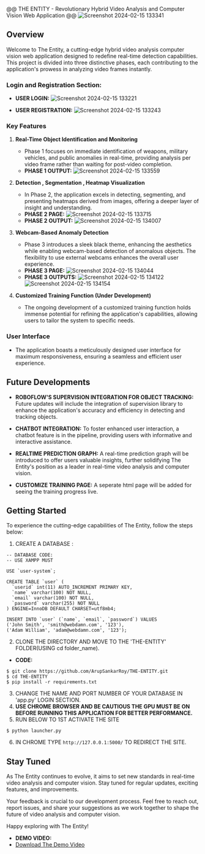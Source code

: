 @@ THE ENTITY - Revolutionary Hybrid Video Analysis and Computer Vision Web Application @@
![Screenshot 2024-02-15 133341](https://github.com/ArupSankarRoy/THE-ENTITY/assets/115450599/00cd2ebd-8e93-4358-b300-b042eab7df41)

## Overview

Welcome to The Entity, a cutting-edge hybrid video analysis computer vision web application designed to redefine real-time detection capabilities. This project is divided into three distinctive phases, each contributing to the application's prowess in analyzing video frames instantly.

### Login and Registration Section:
-   **USER LOGIN:**
    ![Screenshot 2024-02-15 133221](https://github.com/ArupSankarRoy/THE-ENTITY/assets/115450599/69610d2c-2d20-4c8b-99e0-05dc0146d0e7)

-   **USER REGISTRATION:**
    ![Screenshot 2024-02-15 133243](https://github.com/ArupSankarRoy/THE-ENTITY/assets/115450599/a202c0fe-79c2-45e8-80f5-b729283d9e98)

### Key Features

1. **Real-Time Object Identification and Monitoring**
   - Phase 1 focuses on immediate identification of weapons, military vehicles, and public anomalies in real-time, providing analysis per video frame rather than waiting for post-video completion.
   - **PHASE 1 OUTPUT:**
     ![Screenshot 2024-02-15 133559](https://github.com/ArupSankarRoy/THE-ENTITY/assets/115450599/857db05c-3e4a-46cd-9d17-2f4cd6ca6f69)
     

2. **Detection , Segmentation , Heatmap Visualization**
   - In Phase 2, the application excels in detecting, segmenting, and presenting heatmaps derived from images, offering a deeper layer of insight and understanding.
   - **PHASE 2 PAGE:**
     ![Screenshot 2024-02-15 133715](https://github.com/ArupSankarRoy/THE-ENTITY/assets/115450599/b6c6f9f1-2949-4c66-b0d0-e820685fbe88)
   - **PHASE 2 OUTPUT:**
      ![Screenshot 2024-02-15 134007](https://github.com/ArupSankarRoy/THE-ENTITY/assets/115450599/c84b57ee-a0fe-45f4-8b49-1495b83fc6bd)


3. **Webcam-Based Anomaly Detection**
   - Phase 3 introduces a sleek black theme, enhancing the aesthetics while enabling webcam-based detection of anomalous objects. The flexibility to use external webcams enhances the overall user experience.
   - **PHASE 3 PAGE:**
     ![Screenshot 2024-02-15 134044](https://github.com/ArupSankarRoy/THE-ENTITY/assets/115450599/4a41a7ca-e5f2-4d16-83b6-423510b8bda3)
   - **PHASE 3 OUTPUTS:**
     ![Screenshot 2024-02-15 134122](https://github.com/ArupSankarRoy/THE-ENTITY/assets/115450599/6ecd13dd-0d52-4263-a5d5-222885bb9724)
     ![Screenshot 2024-02-15 134154](https://github.com/ArupSankarRoy/THE-ENTITY/assets/115450599/5ffeb4ea-7dd0-4a73-ae1c-133c1f28b7be)



4. **Customized Training Function (Under Development)**
   - The ongoing development of a customized training function holds immense potential for refining the application's capabilities, allowing users to tailor the system to specific needs.

### User Interface

- The application boasts a meticulously designed user interface for maximum responsiveness, ensuring a seamless and efficient user experience.

## Future Developments

- **ROBOFLOW'S SUPERVISION INTEGRATION FOR OBJECT TRACKING:** Future updates will include the integration of supervision library to enhance the application's accuracy and efficiency in detecting and tracking objects.

- **CHATBOT INTEGRATION:** To foster enhanced user interaction, a chatbot feature is in the pipeline, providing users with informative and interactive assistance.

- **REALTIME PREDICTION GRAPH:** A real-time prediction graph will be introduced to offer users valuable insights, further solidifying The Entity's position as a leader in real-time video analysis and computer vision.

- **CUSTOMIZE TRAINING PAGE:** A seperate html page will be added for seeing the training progress live.

## Getting Started

To experience the cutting-edge capabilities of The Entity, follow the steps below:

1. CREATE A DATABASE :
```
-- DATABASE CODE:
-- USE XAMPP MUST

USE `user-system`;

CREATE TABLE `user` (
  `userid` int(11) AUTO_INCREMENT PRIMARY KEY,
  `name` varchar(100) NOT NULL,
  `email` varchar(100) NOT NULL,
  `password` varchar(255) NOT NULL
) ENGINE=InnoDB DEFAULT CHARSET=utf8mb4;

INSERT INTO `user` (`name`, `email`, `password`) VALUES
('John Smith', 'smith@webdamn.com', '123'),
('Adam William', 'adam@webdamn.com', '123');

```
2. CLONE THE DIRECTORY AND MOVE TO THE 'THE-ENTITY' FOLDER(USING cd folder_name).
-  **CODE:**
```
$ git clone https://github.com/ArupSankarRoy/THE-ENTITY.git
$ cd THE-ENTITY
$ pip install -r requirements.txt
```
3. CHANGE THE NAME AND PORT NUMBER OF YOUR DATABASE IN 'app.py' LOGIN SECTION.
4. **USE CHROME BROWSER AND BE CAUTIOUS THE GPU MUST BE ON BEFORE RUNNING THIS APPLICATION FOR BETTER PERFORMANCE.**
5. RUN BELOW TO 1ST ACTIVATE THE SITE
```
$ python launcher.py
```
6. IN CHROME TYPE `http://127.0.0.1:5000/` TO REDIRECT THE SITE.

## Stay Tuned

As The Entity continues to evolve, it aims to set new standards in real-time video analysis and computer vision. Stay tuned for regular updates, exciting features, and improvements.

Your feedback is crucial to our development process. Feel free to reach out, report issues, and share your suggestions as we work together to shape the future of video analysis and computer vision.

Happy exploring with The Entity!

- **DEMO VIDEO:**
- [Download The Demo Video](https://drive.google.com/file/d/1bK_SFv0EmgxaIwiEx5I0Pa9NnVtSzHPB/view?usp=sharing)


